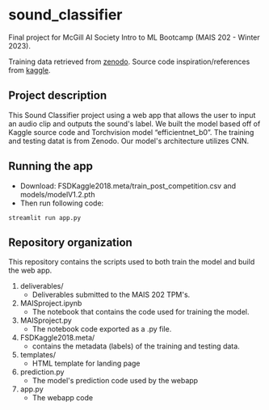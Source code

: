 # sound_classifier

Final project for McGill AI Society Intro to ML Bootcamp (MAIS 202 - Winter 2023). 

Training data retrieved from [zenodo](https://zenodo.org/records/2552860#.XFD05fwo-V4).
Source code inspiration/references from [kaggle](https://www.kaggle.com/code/blackjacl/pytorch-audio).

## Project description

This Sound Classifier project using a web app that allows the user to input an audio clip and outputs the sound's label. 
We built the model based off of Kaggle source code and Torchvision model “efficientnet_b0”. The training and testing datat is from Zenodo. Our model's architecture utilizes CNN.

## Running the app

* Download: FSDKaggle2018.meta/train_post_competition.csv and models/modelV1.2.pth
* Then run following code:


```
streamlit run app.py
```


## Repository organization

This repository contains the scripts used to both train the model and build the web app.

1. deliverables/
	* Deliverables submitted to the MAIS 202 TPM's.
2. MAISproject.ipynb
	* The notebook that contains the code used for training the model.
3. MAISproject.py
	* The notebook code exported as a .py file.
4. FSDKaggle2018.meta/
	* contains the metadata (labels) of the training and testing data.
5. templates/
	* HTML template for landing page
6. prediction.py
	* The model's prediction code used by the webapp
7. app.py
	* The webapp code

